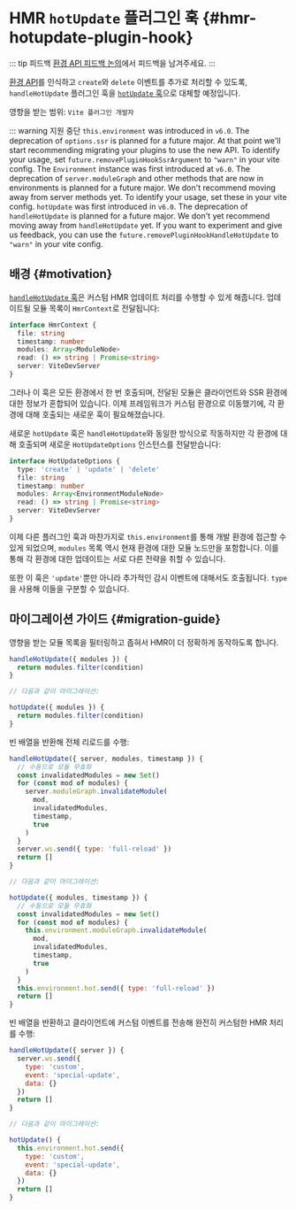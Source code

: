 # HMR `hotUpdate` 플러그인 훅 {#hmr-hotupdate-plugin-hook}

::: tip 피드백
[환경 API 피드백 논의](https://github.com/vitejs/vite/discussions/16358)에서 피드백을 남겨주세요.
:::

[환경 API](/guide/api-environment.md)를 인식하고 `create`와 `delete` 이벤트를 추가로 처리할 수 있도록, `handleHotUpdate` 플러그인 훅을 [`hotUpdate` 훅](/guide/api-environment#the-hotupdate-hook)으로 대체할 예정입니다.

영향을 받는 범위: `Vite 플러그인 개발자`

::: warning 지원 중단
`this.environment` was introduced in `v6.0`. The deprecation of `options.ssr` is planned for a future major. At that point we'll start recommending migrating your plugins to use the new API. To identify your usage, set `future.removePluginHookSsrArgument` to `"warn"` in your vite config.
The `Environment` instance was first introduced at `v6.0`. The deprecation of `server.moduleGraph` and other methods that are now in environments is planned for a future major. We don't recommend moving away from server methods yet. To identify your usage, set these in your vite config.
`hotUpdate` was first introduced in `v6.0`. The deprecation of `handleHotUpdate` is planned for a future major. We don't yet recommend moving away from `handleHotUpdate` yet. If you want to experiment and give us feedback, you can use the `future.removePluginHookHandleHotUpdate` to `"warn"` in your vite config.
## 배경 {#motivation}

[`handleHotUpdate` 훅](/guide/api-plugin.md#handlehotupdate)은 커스텀 HMR 업데이트 처리를 수행할 수 있게 해줍니다. 업데이트될 모듈 목록이 `HmrContext`로 전달됩니다:

```ts
interface HmrContext {
  file: string
  timestamp: number
  modules: Array<ModuleNode>
  read: () => string | Promise<string>
  server: ViteDevServer
}
```

그러나 이 훅은 모든 환경에서 한 번 호출되며, 전달된 모듈은 클라이언트와 SSR 환경에 대한 정보가 혼합되어 있습니다. 이제 프레임워크가 커스텀 환경으로 이동했기에, 각 환경에 대해 호출되는 새로운 훅이 필요해졌습니다.

새로운 `hotUpdate` 훅은 `handleHotUpdate`와 동일한 방식으로 작동하지만 각 환경에 대해 호출되며 새로운 `HotUpdateOptions` 인스턴스를 전달받습니다:

```ts
interface HotUpdateOptions {
  type: 'create' | 'update' | 'delete'
  file: string
  timestamp: number
  modules: Array<EnvironmentModuleNode>
  read: () => string | Promise<string>
  server: ViteDevServer
}
```

이제 다른 플러그인 훅과 마찬가지로 `this.environment`를 통해 개발 환경에 접근할 수 있게 되었으며, `modules` 목록 역시 현재 환경에 대한 모듈 노드만을 포함합니다. 이를 통해 각 환경에 대한 업데이트는 서로 다른 전략을 취할 수 있습니다.

또한 이 훅은 `'update'`뿐만 아니라 추가적인 감시 이벤트에 대해서도 호출됩니다. `type`을 사용해 이들을 구분할 수 있습니다.

## 마이그레이션 가이드 {#migration-guide}

영향을 받는 모듈 목록을 필터링하고 좁혀서 HMR이 더 정확하게 동작하도록 합니다.

```js
handleHotUpdate({ modules }) {
  return modules.filter(condition)
}

// 다음과 같이 마이그레이션:

hotUpdate({ modules }) {
  return modules.filter(condition)
}
```

빈 배열을 반환해 전체 리로드를 수행:

```js
handleHotUpdate({ server, modules, timestamp }) {
  // 수동으로 모듈 무효화
  const invalidatedModules = new Set()
  for (const mod of modules) {
    server.moduleGraph.invalidateModule(
      mod,
      invalidatedModules,
      timestamp,
      true
    )
  }
  server.ws.send({ type: 'full-reload' })
  return []
}

// 다음과 같이 마이그레이션:

hotUpdate({ modules, timestamp }) {
  // 수동으로 모듈 무효화
  const invalidatedModules = new Set()
  for (const mod of modules) {
    this.environment.moduleGraph.invalidateModule(
      mod,
      invalidatedModules,
      timestamp,
      true
    )
  }
  this.environment.hot.send({ type: 'full-reload' })
  return []
}
```

빈 배열을 반환하고 클라이언트에 커스텀 이벤트를 전송해 완전히 커스텀한 HMR 처리를 수행:

```js
handleHotUpdate({ server }) {
  server.ws.send({
    type: 'custom',
    event: 'special-update',
    data: {}
  })
  return []
}

// 다음과 같이 마이그레이션:

hotUpdate() {
  this.environment.hot.send({
    type: 'custom',
    event: 'special-update',
    data: {}
  })
  return []
}
```